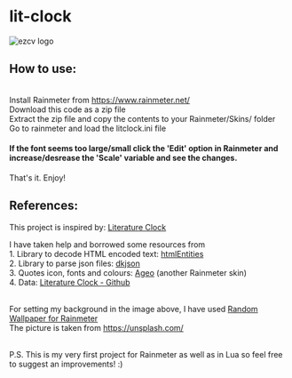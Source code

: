 # lit-clock

![ezcv logo](https://user-images.githubusercontent.com/78578803/188273334-cde06378-3400-498d-8be6-99f2acf460a5.png)

## How to use:

<br>Install Rainmeter from https://www.rainmeter.net/
<br>Download this code as a zip file
<br>Extract the zip file and copy the contents to your Rainmeter/Skins/ folder
<br>Go to rainmeter and load the litclock.ini file

#### If the font seems too large/small click the 'Edit' option in Rainmeter and increase/desrease the 'Scale' variable and see the changes.
That's it. Enjoy! <br>

## References:

This project is inspired by: <a href="https://literature-clock.jenevoldsen.com/" target="_blank">Literature Clock</a>

I have taken help and borrowed some resources from
<br>1. Library to decode HTML encoded text: <a href="https://github.com/TiagoDanin/htmlEntities-for-lua" target="_blank">htmlEntities</a>
<br>2. Library to parse json files: <a href="https://github.com/LuaDist/dkjson" target="_blank">dkjson</a>
<br>3. Quotes icon, fonts and colours: <a href="https://www.deviantart.com/apexxx-sensei/art/Ageo-788359446" target="_blank">Ageo</a> (another Rainmeter skin)
<br>4. Data: <a href="https://github.com/JohannesNE/literature-clock" target="_blank">Literature Clock - Github</a>

<br>For setting my background in the image above, I have used <a href = "https://github.com/JonathanJourdan/Random-Wallpaper-for-Rainmeter" target = "_blank">Random Wallpaper for Rainmeter</a>
<br>The picture is taken from https://unsplash.com/

<br>
P.S. This is my very first project for Rainmeter as well as in Lua so feel free to suggest an improvements! :)
